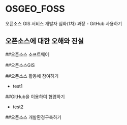 # OSGEO_FOSS
오픈소스 GIS 서비스 개발자 심화(1차) 과장 - GitHub 사용하기

## 오픈소스에 대한 오해와 진실

##오픈소스 소프트웨어

##오픈소스GIS

##오픈소스 활동에 참여하기
- test1

##GitHub을 이용하여 협엽하기
- test2

##오픈소스 개발환경구축하기
